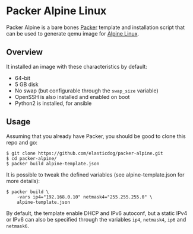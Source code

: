 Packer Alpine Linux
===================

Packer Alpine is a bare bones [Packer](https://www.packer.io/) template and
installation script that can be used to generate qemu image for [Alpine
Linux](https://www.alpinelinux.org/).

Overview
--------

It installed an image with these characteristics by default:

* 64-bit
* 5 GB disk
* No swap (but configurable through the `swap_size` variable)
* OpenSSH is also installed and enabled on boot
* Python2 is installed, for ansible

Usage
-----

Assuming that you already have Packer, you should be good to clone
this repo and go:

    $ git clone https://github.com/elasticdog/packer-alpine.git
    $ cd packer-alpine/
    $ packer build alpine-template.json

It is possible to tweak the defined variables (see alpine-template.json for
more details):

    $ packer build \
        -vars ip4="192.168.0.10" netmask4="255.255.255.0" \
        alpine-template.json

By default, the template enable DHCP and IPv6 autoconf, but a static IPv4 or
IPv6 can also be specified through the variables `ip4`, `netmask4`, `ip6` and
`netmask6`.
